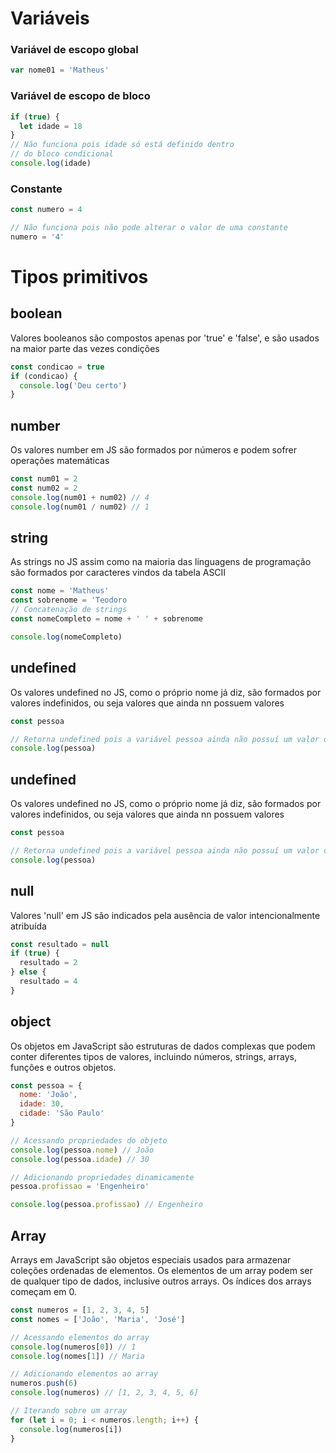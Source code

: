 # Variáveis

### Variável de escopo global

```JavaScript
var nome01 = 'Matheus'
```

### Variável de escopo de bloco

```JavaScript
if (true) {
  let idade = 18
}
// Não funciona pois idade só está definido dentro
// do bloco condicional
console.log(idade)
```

### Constante

```JavaScript
const numero = 4

// Não funciona pois não pode alterar o valor de uma constante
numero = '4'
```

# Tipos primitivos

## boolean

Valores booleanos são compostos apenas por 'true' e 'false', e são usados na maior parte das vezes condições

```JavaScript
const condicao = true
if (condicao) {
  console.log('Deu certo')
}
```

## number

Os valores number em JS são formados por números e podem sofrer operações matemáticas

```JavaScript
const num01 = 2
const num02 = 2
console.log(num01 + num02) // 4
console.log(num01 / num02) // 1
```

## string

As strings no JS assim como na maioria das linguagens de programação são formados por caracteres vindos da tabela ASCII

```JavaScript
const nome = 'Matheus'
const sobrenome = 'Teodoro
// Concatenação de strings
const nomeCompleto = nome + ' ' + sobrenome

console.log(nomeCompleto)
```

## undefined

Os valores undefined no JS, como o próprio nome já diz, são formados por valores indefinidos, ou seja valores que ainda nn possuem valores

```JavaScript
const pessoa

// Retorna undefined pois a variável pessoa ainda não possuí um valor definido
console.log(pessoa)
```

## undefined

Os valores undefined no JS, como o próprio nome já diz, são formados por valores indefinidos, ou seja valores que ainda nn possuem valores

```JavaScript
const pessoa

// Retorna undefined pois a variável pessoa ainda não possuí um valor definido
console.log(pessoa)
```

## null

Valores 'null' em JS são indicados pela ausência de valor intencionalmente atribuída

```JavaScript
const resultado = null
if (true) {
  resultado = 2
} else {
  resultado = 4
}
```

## object

Os objetos em JavaScript são estruturas de dados complexas que podem conter diferentes tipos de valores, incluindo números, strings, arrays, funções e outros objetos.

```JavaScript
const pessoa = {
  nome: 'João',
  idade: 30,
  cidade: 'São Paulo'
}

// Acessando propriedades do objeto
console.log(pessoa.nome) // João
console.log(pessoa.idade) // 30

// Adicionando propriedades dinamicamente
pessoa.profissao = 'Engenheiro'

console.log(pessoa.profissao) // Engenheiro
```

## Array

Arrays em JavaScript são objetos especiais usados para armazenar coleções ordenadas de elementos. Os elementos de um array podem ser de qualquer tipo de dados, inclusive outros arrays. Os índices dos arrays começam em 0.

```JavaScript
const numeros = [1, 2, 3, 4, 5]
const nomes = ['João', 'Maria', 'José']

// Acessando elementos do array
console.log(numeros[0]) // 1
console.log(nomes[1]) // Maria

// Adicionando elementos ao array
numeros.push(6)
console.log(numeros) // [1, 2, 3, 4, 5, 6]

// Iterando sobre um array
for (let i = 0; i < numeros.length; i++) {
  console.log(numeros[i])
}